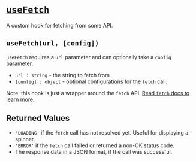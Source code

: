 # [`useFetch`](/src/utils/use-fetch.js)

A custom hook for fetching from some API.

## `useFetch(url, [config])`

`useFetch` requires a `url` parameter and can optionally take a `config` parameter.

* `url : string` - the string to fetch from
* `[config] : object` - optional configurations for the `fetch` call.

Note: this hook is just a wrapper around the `fetch` API. [Read `fetch` docs to learn more.](https://developer.mozilla.org/en-US/docs/Web/API/Fetch_API/Using_Fetch)

## Returned Values

* `'LOADING'` if the `fetch` call has not resolved yet. Useful for displaying a spinner.
* `'ERROR'` if the `fetch` call failed or returned a non-OK status code.
* The response data in a JSON format, if the call was successful.
